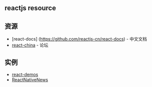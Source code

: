 reactjs resource
-----------

##  资源

* [react-docs] (https://github.com/reactjs-cn/react-docs) - 中文文档
* [react-china](http://react-china.org/) - 论坛


## 实例

* [react-demos](https://github.com/ruanyf/react-demos)
* [ReactNativeNews](https://github.com/tabalt/ReactNativeNews)



